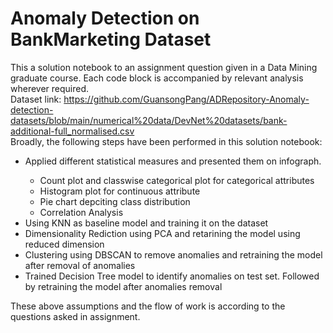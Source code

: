 # Anomaly Detection on BankMarketing Dataset
This a solution notebook to an assignment question given in a Data Mining graduate course. Each code block is accompanied by relevant analysis wherever required. </br>
Dataset link: https://github.com/GuansongPang/ADRepository-Anomaly-detection-datasets/blob/main/numerical%20data/DevNet%20datasets/bank-additional-full_normalised.csv </br>
Broadly, the following steps have been performed in this solution notebook:
<ul>

<li> Applied different statistical measures and presented them on infograph. </li>
 <ul>
<li> Count plot and classwise categorical plot for categorical attributes  </li>
<li> Histogram plot for continuous attribute</li>
<li > Pie chart depciting class distribution </li>
<li > Correlation Analysis </li>
</ul>
<li>Using KNN as baseline model and training it on the dataset </li>
<li> Dimensionality Rediction using PCA and retarining the model using reduced dimension </li>

  
<li> Clustering using DBSCAN to remove anomalies and retraining the model after removal of anomalies</li> 


<li> Trained Decision Tree model to identify anomalies on test set. Followed by retraining the model after anomalies removal</li>
  
 </ul>
These above assumptions and the flow of work is according to the questions asked in assignment.
